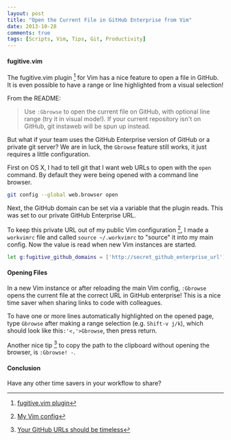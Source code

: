 ```yaml
---
layout: post
title: "Open the Current File in GitHub Enterprise from Vim"
date: 2013-10-28
comments: true
tags: [Scripts, Vim, Tips, Git, Productivity]
---
```


#### fugitive.vim

The fugitive.vim plugin [^plugin] for Vim has a nice feature to open a file in GitHub. It is even possible to have a range or line highlighted from a visual selection!

From the README:

> Use `:Gbrowse` to open the current file on GitHub, with optional line range (try it in visual mode!). If your current repository isn't on GitHub, git instaweb will be spun up instead.

But what if your team uses the GitHub Enterprise version of GitHub or a private git server? We are in luck, the `Gbrowse` feature still works, it just requires a little configuration.

First on OS X, I had to tell git that I want web URLs to open with the `open` command. By default they were being opened with a command line browser.

```bash
git config --global web.browser open
```

Next, the GitHub domain can be set via a variable that the plugin reads. This was set to our private GitHub Enterprise URL. 

To keep this private URL out of my public Vim configuration [^vim_config], I made a `workvimrc` file and called `source ~/.workvimrc` to "source" it into my main config. Now the value is read when new Vim instances are started.

```bash
let g:fugitive_github_domains = ['http://secret_github_enterprise_url']
```

#### Opening Files

In a new Vim instance or after reloading the main Vim config, `:Gbrowse` opens the current file at the correct URL in GitHub enterprise! This is a nice time saver when sharing links to code with colleagues. 

To have one or more lines automatically highlighted on the opened page, type `Gbrowse` after making a range selection (e.g. `Shift-v j/k`), which should look like this`:'<,'>Gbrowse`, then press return.

Another nice tip [^tip] to copy the path to the clipboard without opening the browser, is `:Gbrowse! -`.

#### Conclusion

Have any other time savers in your workflow to share?

[^plugin]: [fugitive.vim plugin](https://github.com/tpope/vim-fugitive)
[^vim_config]: [My Vim config](https://github.com/andyatkinson/dotfiles)
[^tip]: [Your GitHub URLs should be timeless](https://coderwall.com/p/j-dlsq)
